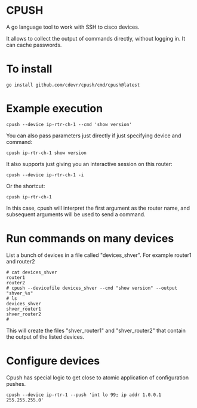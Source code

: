 # CPUSH

A go language tool to work with SSH to cisco devices.

It allows to collect the output of commands directly, without logging in. It can cache passwords.

# To install

    go install github.com/cdevr/cpush/cmd/cpush@latest

# Example execution

    cpush --device ip-rtr-ch-1 --cmd 'show version'

You can also pass parameters just directly if just specifying device and command:

    cpush ip-rtr-ch-1 show version

It also supports just giving you an interactive session on this router:

    cpush --device ip-rtr-ch-1 -i

Or the shortcut:

    cpush ip-rtr-ch-1

In this case, cpush will interpret the first argument as the router name, and subsequent arguments will be used to send a command.

# Run commands on many devices

List a bunch of devices in a file called "devices_shver". For example router1 and router2

    # cat devices_shver
    router1
    router2
    # cpush --devicefile devices_shver --cmd "show version" --output "shver_%s"
    # ls
    devices_shver
    shver_router1
    shver_router2
    #

This will create the files "shver_router1" and "shver_router2" that contain the output of the listed devices.

# Configure devices

Cpush has special logic to get close to atomic application of configuration pushes.

    cpush --device ip-rtr-1 --push 'int lo 99; ip addr 1.0.0.1 255.255.255.0'
